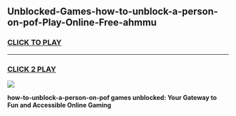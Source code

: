 
## Unblocked-Games-how-to-unblock-a-person-on-pof-Play-Online-Free-ahmmu
<h3>
<a href="https://premium76.site?title=how-to-unblock-a-person-on-pof&ref=26A">CLICK TO PLAY</a></h3>
<hr>

<h3>
<a href="https://premium76.site?title=how-to-unblock-a-person-on-pof&ref=26A">CLICK 2 PLAY</a>
  
</h3>

<a href="https://premium76.site?title=how-to-unblock-a-person-on-pof&ref=26A"><img src="https://clearcache.store/games.png"></a>


**how-to-unblock-a-person-on-pof games unblocked: Your Gateway to Fun and Accessible Online Gaming**
